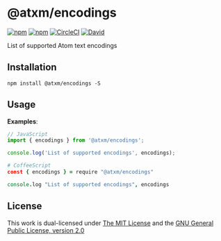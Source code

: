 # @atxm/encodings

[![npm](https://flat.badgen.net/npm/license/@atxm/encodings)](https://www.npmjs.org/package/@atxm/encodings)
[![npm](https://flat.badgen.net/npm/v/@atxm/encodings)](https://www.npmjs.org/package/@atxm/encodings)
[![CircleCI](https://flat.badgen.net/circleci/github/atxm/encodings)](https://circleci.com/gh/atxm/encodings)
[![David](https://flat.badgen.net/david/dep/atxm/encodings)](https://david-dm.org/atxm/encodings)

List of supported Atom text encodings

## Installation

`npm install @atxm/encodings -S`

## Usage

**Examples**:

```js
// JavaScript
import { encodings } from '@atxm/encodings';

console.log('List of supported encodings', encodings);
```

```coffee
# CoffeeScript
const { encodings } = require "@atxm/encodings"

console.log "List of supported encodings", encodings
```

## License

This work is dual-licensed under [The MIT License](https://opensource.org/licenses/MIT) and the [GNU General Public License, version 2.0](https://opensource.org/licenses/GPL-2.0)